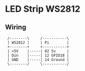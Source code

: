 # LED Strip WS2812

## Wiring

```
 /--------\     /-----------\
 | WS2812 |     | Pi        |
 +--------+     +-----------+
 | +5V    |-----| 02 5v     |
 | Din    |-----| 12 GPIO18 |
 | GND    |-----| 14 Ground |
 \--------/     \-----------/
```
